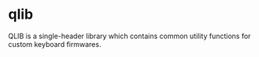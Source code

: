 # qlib
 QLIB is a single-header library which contains common utility functions for custom keyboard firmwares.
